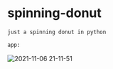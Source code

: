 # spinning-donut
```diff
just a spinning donut in python

app:
```
![2021-11-06 21-11-51](https://user-images.githubusercontent.com/81589649/140622896-ee35b648-9506-46fe-9303-2df76a8707f6.gif)
